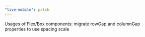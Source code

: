 ```yaml
---
"live-mobile": patch
---
```


Usages of Flex/Box components: migrate rowGap and columnGap properties to use spacing scale
